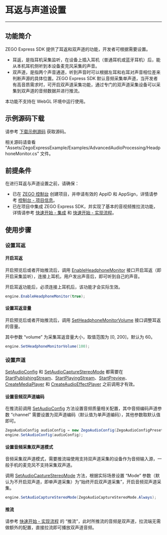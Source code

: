 # 耳返与声道设置

- - -

## 功能简介

ZEGO Express SDK 提供了耳返和双声道的功能，开发者可根据需要设置。

- 耳返，是指耳机采集监听，在设备上插入耳机（普通耳机或蓝牙耳机）后，能从本机耳机侧听到本设备麦克风采集的声音。
- 双声道，是指两个声音通道，听到声音时可以根据左耳和右耳对声音相位差来判断声源的具体位置。ZEGO Express SDK 默认音频采集单声道，当开发者有高音质需求时，可开启双声道采集功能，通过专门的双声道采集设备可以采集到双声道的音频数据并进行推流。

<Warning title="注意">

本功能不支持在 WebGL 环境中运行使用。
</Warning>

## 示例源码下载

请参考 [下载示例源码](https://doc-zh.zego.im/article/3235) 获取源码。

相关源码请查看 “Assets/ZegoExpressExample/Examples/AdvancedAudioProcessing/HeadphoneMonitor.cs” 文件。

## 前提条件

在进行耳返与声道设置之前，请确保：

- 已在 [ZEGO 控制台](https://console.zego.im) 创建项目，并申请有效的 AppID 和 AppSign，详情请参考 [控制台 - 项目信息](/console/project-info)。
- 已在项目中集成 ZEGO Express SDK，并实现了基本的音视频推拉流功能，详情请参考 [快速开始 - 集成](https://doc-zh.zego.im/article/3234) 和 [快速开始 - 实现流程](https://doc-zh.zego.im/article/8620)。



## 使用步骤

### 设置耳返

#### 开启耳返

开启预览后或者开始推流后，调用 [EnableHeadphoneMonitor](https://doc-zh.zego.im/article/api?doc=Express_Video_SDK_API~cs_unity3d~class~ZegoExpressEngine#enable-headphone-monitor) 接口开启耳返（即开启采集监听），连接上耳机，用户发出声音后，即可听到自己的声音。

<Note title="说明">


开启耳返功能后，必须连接上耳机后，该功能才会实际生效。

</Note>



```csharp
engine.EnableHeadphoneMonitor(true);
```

#### 设置耳返音量

开启预览后或者开始推流后，调用 [SetHeadphoneMonitorVolume](https://doc-zh.zego.im/article/api?doc=Express_Video_SDK_API~cs_unity3d~class~ZegoExpressEngine#set-headphone-monitor-volume) 接口调整耳返的音量。

其中参数 “volume” 为采集耳返音量大小，取值范围为 [0, 200]，默认为 60。

```csharp
engine.SetHeadphoneMonitorVolume(100);
```

### 设置声道

<Warning title="注意">


[SetAudioConfig](https://doc-zh.zego.im/article/api?doc=Express_Video_SDK_API~cs_unity3d~class~ZegoExpressEngine#set-audio-config) 和 [SetAudioCaptureStereoMode](https://doc-zh.zego.im/article/api?doc=Express_Video_SDK_API~cs_unity3d~class~ZegoExpressEngine#set-audio-capture-stereo-mode) 都需要在 [StartPublishingStream](https://doc-zh.zego.im/article/api?doc=Express_Video_SDK_API~cs_unity3d~class~ZegoExpressEngine#start-publishing-stream)、[StartPlayingStream](https://doc-zh.zego.im/article/api?doc=Express_Video_SDK_API~cs_unity3d~class~ZegoExpressEngine#start-playing-stream)、[StartPreview](https://doc-zh.zego.im/article/api?doc=Express_Video_SDK_API~cs_unity3d~class~ZegoExpressEngine#start-preview)、[CreateMediaPlayer](https://doc-zh.zego.im/article/api?doc=Express_Video_SDK_API~cs_unity3d~class~ZegoExpressEngine#create-media-player) 和 [CreateAudioEffectPlayer](https://doc-zh.zego.im/article/api?doc=Express_Video_SDK_API~cs_unity3d~class~ZegoExpressEngine#create-audio-effect-player) 之前调用才有效。

</Warning>



#### 设置音频双声道编码

在推流前调用 [SetAudioConfig](https://doc-zh.zego.im/article/api?doc=Express_Video_SDK_API~cs_unity3d~class~ZegoExpressEngine#set-audio-config) 方法设置音频质量相关配置，其中音频编码声道参数 “channel” 需要设置为双声道编码（默认值为单声道编码），其他参数取默认值即可。

```csharp
ZegoAudioConfig audioConfig = new ZegoAudioConfig(ZegoAudioConfigPreset.HighQualityStereo);
engine.SetAudioConfig(audioConfig);
```

#### 设置音频采集双声道模式

<Note title="说明">


音频采集双声道模式，需要推流端使用支持双声道采集的设备作为音频输入源，一般手机的麦克风不支持采集双声道。

</Note>



调用 [SetAudioCaptureStereoMode](https://doc-zh.zego.im/article/api?doc=Express_Video_SDK_API~cs_unity3d~class~ZegoExpressEngine#set-audio-capture-stereo-mode) 方法，根据实际场景设置 “Mode” 参数（默认为不开启双声道，即单声道采集）为“始终开启双声道采集”，开启音频双声道采集。

```csharp
engine.SetAudioCaptureStereoMode(ZegoAudioCaptureStereoMode.Always);
```

#### 推流

请参考 [快速开始 - 实现流程](https://doc-zh.zego.im/article/8620#publishingStream) 的 “推流”，此时所推流的音频是双声道，拉流端无需做额外的配置，直接拉流即可播放双声道音频。

